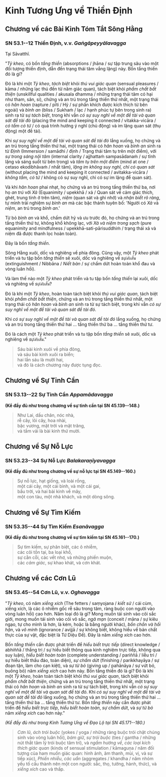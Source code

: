 # Kinh Tương Ưng về Thiền Định

<!--pg-->
## Chương về các Bài Kinh Tóm Tắt Sông Hằng

### SN 53.1--12 Thiền Định, v.v. *Gaṅgāpeyyālavagga*

Tại Sāvatthī.

"*Tỷ kheo*, có bốn *tầng thiền* (absorptions / jhāna / sự tập trung sâu vào một đối tượng thiền định, dẫn đến trạng thái tâm vắng lặng) này. Bốn tầng thiền đó là gì?

Đó là khi một *Tỷ kheo*, *tách biệt* khỏi *thú vui giác quan* (sensual pleasures / kāma / những lạc thú đến từ năm giác quan), tách biệt khỏi *phẩm chất bất thiện* (unskillful qualities / akusala dhamma / những trạng thái tâm có hại như tham, sân, si), chứng và an trú trong tầng thiền thứ nhất, một trạng thái có *hân hoan* (rapture / pīti / Hỷ / sự phấn khích được kích thích từ bên ngoài) và *bình an* (bliss / Sukhaṁ / lạc / hạnh phúc tự bên trong sinh ra) sinh ra từ sự *tách biệt*, trong khi vẫn *có sự suy nghĩ về một đề tài và quan sát đề tài đó* (placing the mind and keeping it connected / vitakka-vicāra / *có tầm có tứ* / có quá trình hướng ý nghĩ (chủ động) và im lặng quan sát (thụ động) một đề tài).

Khi *sự suy nghĩ về một đề tài và quan sát đề tài đó* lắng xuống, họ chứng và an trú trong tầng thiền thứ hai, một trạng thái có *hân hoan* và *bình an* sinh ra từ *Định* (Immersion / samādhi / định / Trạng thái tâm tụ trên một điểm), với *sự trong sáng nội tâm* (internal clarity / ajjhattaṁ sampasādanaṁ / sự tĩnh lặng và sáng suốt từ bên trong) và *tâm tụ trên một điểm* (mind at one / cetaso ekodibhāvaṁ / nhất tâm), *lặng im không suy nghĩ, chỉ có quan sát* (without placing the mind and keeping it connected / avitakka-vicāra / *không tầm, có tứ* / không có sự suy nghĩ, chỉ có sự im lặng để quan sát).

Và khi *hân hoan* phai nhạt, họ chứng và an trú trong tầng thiền thứ ba, nơi họ *an trú* với *Xả* (Equanimity / upekkhā / xả / Quan sát về cảm giác thích, ghét, trung tính ở trên tâm), *niệm* (quan sát và ghi nhớ) và *nhận biết rõ ràng*, tự mình trải nghiệm sự *bình an* mà các bậc thánh tuyên bố: 'Người có *Xả* và *niệm*, an trú trong *bình an*.'

Từ bỏ *bình an* và khổ, chấm dứt hỷ và ưu trước đó, họ chứng và an trú trong tầng thiền thứ tư, không khổ không lạc, với *Xả và niệm trong sạch* (pure equanimity and mindfulness / upekkhā-sati-pārisuddhiṁ / trạng thái xả và niệm đã được thanh lọc hoàn toàn).

Đây là bốn *tầng thiền*.

Sông Hằng xuôi, dốc và nghiêng về phía đông. Cũng vậy, một *Tỷ kheo* phát triển và tu tập bốn *tầng thiền* sẽ xuôi, dốc và nghiêng về *sựดับสิ้น* (extinguishment / Nibbāna / *Niết bàn* / sự chấm dứt hoàn toàn khổ đau và vòng luân hồi).

Và làm thế nào một *Tỷ kheo* phát triển và tu tập bốn *tầng thiền* lại xuôi, dốc và nghiêng về *sựดับสิ้น*?

Đó là khi một *Tỷ kheo*, hoàn toàn tách biệt khỏi *thú vui giác quan*, tách biệt khỏi *phẩm chất bất thiện*, chứng và an trú trong tầng thiền thứ nhất, một trạng thái có *hân hoan* và *bình an* sinh ra từ sự tách biệt, trong khi vẫn *có sự suy nghĩ về một đề tài và quan sát đề tài đó*.

Khi *có sự suy nghĩ về một đề tài và quan sát đề tài đó* lắng xuống, họ chứng và an trú trong tầng thiền thứ hai ... tầng thiền thứ ba ... tầng thiền thứ tư.

Đó là cách một *Tỷ kheo* phát triển và tu tập bốn *tầng thiền* sẽ xuôi, dốc và nghiêng về *sựดับสิ้น*."

> Sáu bài kinh xuôi về phía đông,\
> và sáu bài kinh xuôi ra biển;\
> hai lần sáu là mười hai,\
> và đó là cách chương này được tụng đọc.

<!--pg-->
## Chương về Sự Tinh Cần

### SN 53.13--22 Sự Tinh Cần *Appamādavagga*

**(Kể đầy đủ như trong chương về sự tinh cần tại SN 45.139--148.)**

> Như Lai, dấu chân, nóc nhà,\
> rễ cây, lõi cây, hoa nhài,\
> bậc vương, mặt trời và mặt trăng,\
> và tấm vải là bài kinh thứ mười.

<!--pg-->
## Chương về Sự Nỗ Lực

### SN 53.23--34 Sự Nỗ Lực *Balakaraṇīyavagga*

**(Kể đầy đủ như trong chương về sự nỗ lực tại SN 45.149--160.)**

> Sự nỗ lực, hạt giống, và loài rồng,\
> một cái cây, một cái bình, và một cái gai,\
> bầu trời, và hai bài kinh về mây,\
> một con tàu, một nhà khách, và một dòng sông.

<!--pg-->
## Chương về Sự Tìm Kiếm

### SN 53.35--44 Sự Tìm Kiếm *Esanāvagga*

**(Kể đầy đủ như trong chương về sự tìm kiếm tại SN 45.161--170.)**

> Sự tìm kiếm, sự phân biệt, các ô nhiễm,\
> các cõi tồn tại, ba loại khổ,\
> sự cằn cỗi, các vết nhơ, và những phiền muộn,\
> các *cảm giác*, sự khao khát, và cơn khát.

<!--pg-->
## Chương về các Cơn Lũ

### SN 53.45--54 Cơn Lũ, v.v. *Oghavagga*

"*Tỷ kheo*, có năm *xiềng xích* (The fetters / saṃyojana / *kiết sử* / cái cùm, xiềng xích, là các ô nhiễm gốc rễ sâu trong tâm, ràng buộc con người vào vòng luân hồi) cao hơn. Năm loại đó là gì? Mong muốn tái sinh vào cõi sắc giới, mong muốn tái sinh vào cõi vô sắc, *ngã mạn* (conceit / māna / sự kiêu ngạo, tự cho mình là hơn, là kém, hoặc là bằng người khác), *bồn chồn và hối hận*, và *vô minh* (ignorance / avijjā / sự không biết, không hiểu về bản chất thực của sự vật, đặc biệt là Tứ Diệu Đế). Đây là năm *xiềng xích* cao hơn.

Bốn *tầng thiền* cần được phát triển để *hiểu biết trực tiếp* (direct knowledge / abhiññā / thắng tri / sự hiểu biết thông qua kinh nghiệm trực tiếp, không qua suy luận), *hiểu biết hoàn toàn* (complete understanding / pariññā / liễu tri / sự hiểu biết thấu đáo, toàn diện), *sự chấm dứt* (finishing / parikkhayāya / sự đoạn tận, làm cho cạn kiệt), và *sự từ bỏ* (giving up / pahānāya / sự vứt bỏ, buông bỏ) năm *xiềng xích* cao hơn này. Bốn tầng thiền đó là gì? Đó là khi một *Tỷ kheo*, hoàn toàn tách biệt khỏi *thú vui giác quan*, tách biệt khỏi *phẩm chất bất thiện*, chứng và an trú trong tầng thiền thứ nhất, một trạng thái có *hân hoan* và *bình an* sinh ra từ sự tách biệt, trong khi vẫn *có sự suy nghĩ về một đề tài và quan sát đề tài đó*. Khi *có sự suy nghĩ về một đề tài và quan sát đề tài đó* lắng xuống, họ chứng và an trú trong tầng thiền thứ hai ... tầng thiền thứ ba ... tầng thiền thứ tư. Bốn *tầng thiền* này cần được phát triển để *hiểu biết trực tiếp*, *hiểu biết hoàn toàn*, *sự chấm dứt*, và *sự từ bỏ* năm *xiềng xích* cao hơn này."

*(Kể đầy đủ như trong Kinh Tương Ưng về Đạo Lộ tại SN 45.171--180.)*

> *Cơn lũ*, *ách trói buộc* (yokes / yoga / những ràng buộc trói chặt chúng sinh vào vòng luân hồi), *bám giữ*,
> *sự trói buộc* (ties / gantha / những nút thắt tâm lý trói buộc tâm trí), và *ngầm hướng về*,
> *các loại kích thích giác quan* (kinds of sensual stimulation / kāmaguṇa / năm đối tượng của ham muốn giác quan: hình ảnh, âm thanh, mùi, vị, và sự tiếp xúc), *Phiền nhiễu*,
> *các uẩn* (aggregates / khandha / năm nhóm yếu tố cấu thành nên một con người: sắc, thọ, tưởng, hành, thức), và *xiềng xích* cao và thấp.